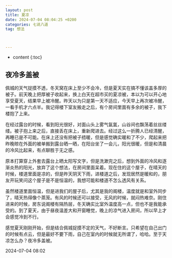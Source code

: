 ```yaml
---
layout: post
title: 夏凉
date: 2024-07-04 08:04:25 +0200
categories: 七说八道
tag: 想法



---
```


* content
{:toc}


## 夜冷多盖被

佩城的天气捉摸不透，冬天窝在床上至少不会冷，但是夏天实在搞不懂该盖多厚的被子。前天晚上把厚被子收起来，换上白天在超市买的夏凉被，本以为可以开心地享受夏天，结果早上被冷醒。昨天以为只是第一天不适应，今天早上再次被冷醒，一看手机才六点半。我记得楼下室友搬走之后，有个房间里面有多余的被子，我下楼抱了上来。

在经过露台的时候，看到阳光很好，对面山头上雾气氤氲，山谷间也飘荡着丝丝缕缕。被子抱上来之后，直接丢在床上，重新爬进去。经过这么一折腾人已经清醒，再睡已是不可能。在床上还没有把被子捂暖，但是感觉确实暖和了不少，爬起来把昨晚晾在外面的被单搬到露台晒一晒，在阳台坐了一会儿，阳光很暖，但是和清晨的冷风比起来，有点聊胜于无之感。

原本打算穿上外套去露台上晒太阳写文字，但是洗漱完之后，想到外面的冷风和逐渐炎热的阳光，放弃了这个想法，在房间里面呆着。现在住的这个屋子，在晴天的时候，楼道里面是凉的，但是昨天阴天下雨，进楼道之后，发现居然是暖和的，朋友开玩笑问这个屋子是不是恒温的，我想可能和楼道不怎么透风有关系。

虽然楼道里面恒温，但是进我们的屋子后，尤其是我的阁楼，温度就是和室外同步了，晴天热得像个蒸笼。有风的时候还可以接受，无风的时候，就闷热难奈。刚住进来的时候，房东说阁楼有隔热层，冬天确实比室外温度高一点，但也不是我能承受的。到了夏天，由于昼夜温差大和开窗睡觉，晚上的凉气进入房间，所以早上才会感觉冷到不行。

感觉夏天刚刚开始，但是结合佩城捉摸不定的天气，不好断言。只希望在自己出门的时候有点云，但是最好不要下雨，自己在室内的时候就无所谓了，哈哈。至于天凉怎么办？夜冷多盖被。

2024-07-04 08:02